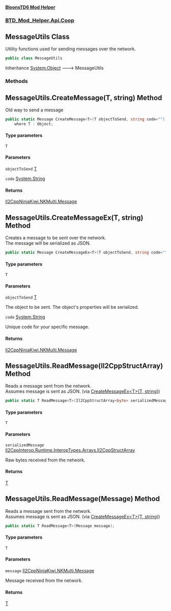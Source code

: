 #### [BloonsTD6 Mod Helper](README.md 'README')
### [BTD_Mod_Helper.Api.Coop](README.md#BTD_Mod_Helper.Api.Coop 'BTD_Mod_Helper.Api.Coop')

## MessageUtils Class

Utility functions used for sending messages over the network.

```csharp
public class MessageUtils
```

Inheritance [System.Object](https://docs.microsoft.com/en-us/dotnet/api/System.Object 'System.Object') &#129106; MessageUtils
### Methods

<a name='BTD_Mod_Helper.Api.Coop.MessageUtils.CreateMessage_T_(T,string)'></a>

## MessageUtils.CreateMessage<T>(T, string) Method

Old way to send a message

```csharp
public static Message CreateMessage<T>(T objectToSend, string code="")
    where T : Object;
```
#### Type parameters

<a name='BTD_Mod_Helper.Api.Coop.MessageUtils.CreateMessage_T_(T,string).T'></a>

`T`
#### Parameters

<a name='BTD_Mod_Helper.Api.Coop.MessageUtils.CreateMessage_T_(T,string).objectToSend'></a>

`objectToSend` [T](BTD_Mod_Helper.Api.Coop.MessageUtils.md#BTD_Mod_Helper.Api.Coop.MessageUtils.CreateMessage_T_(T,string).T 'BTD_Mod_Helper.Api.Coop.MessageUtils.CreateMessage<T>(T, string).T')

<a name='BTD_Mod_Helper.Api.Coop.MessageUtils.CreateMessage_T_(T,string).code'></a>

`code` [System.String](https://docs.microsoft.com/en-us/dotnet/api/System.String 'System.String')

#### Returns
[Il2CppNinjaKiwi.NKMulti.Message](https://docs.microsoft.com/en-us/dotnet/api/Il2CppNinjaKiwi.NKMulti.Message 'Il2CppNinjaKiwi.NKMulti.Message')

<a name='BTD_Mod_Helper.Api.Coop.MessageUtils.CreateMessageEx_T_(T,string)'></a>

## MessageUtils.CreateMessageEx<T>(T, string) Method

Creates a message to be sent over the network.  
The message will be serialized as JSON.

```csharp
public static Message CreateMessageEx<T>(T objectToSend, string code="");
```
#### Type parameters

<a name='BTD_Mod_Helper.Api.Coop.MessageUtils.CreateMessageEx_T_(T,string).T'></a>

`T`
#### Parameters

<a name='BTD_Mod_Helper.Api.Coop.MessageUtils.CreateMessageEx_T_(T,string).objectToSend'></a>

`objectToSend` [T](BTD_Mod_Helper.Api.Coop.MessageUtils.md#BTD_Mod_Helper.Api.Coop.MessageUtils.CreateMessageEx_T_(T,string).T 'BTD_Mod_Helper.Api.Coop.MessageUtils.CreateMessageEx<T>(T, string).T')

The object to be sent. The object's properties will be serialized.

<a name='BTD_Mod_Helper.Api.Coop.MessageUtils.CreateMessageEx_T_(T,string).code'></a>

`code` [System.String](https://docs.microsoft.com/en-us/dotnet/api/System.String 'System.String')

Unique code for your specific message.

#### Returns
[Il2CppNinjaKiwi.NKMulti.Message](https://docs.microsoft.com/en-us/dotnet/api/Il2CppNinjaKiwi.NKMulti.Message 'Il2CppNinjaKiwi.NKMulti.Message')

<a name='BTD_Mod_Helper.Api.Coop.MessageUtils.ReadMessage_T_(Il2CppStructArray_byte_)'></a>

## MessageUtils.ReadMessage<T>(Il2CppStructArray<byte>) Method

Reads a message sent from the network.  
Assumes message is sent as JSON. (via [CreateMessageEx&lt;T&gt;(T, string)](BTD_Mod_Helper.Api.Coop.MessageUtils.md#BTD_Mod_Helper.Api.Coop.MessageUtils.CreateMessageEx_T_(T,string) 'BTD_Mod_Helper.Api.Coop.MessageUtils.CreateMessageEx<T>(T, string)'))

```csharp
public static T ReadMessage<T>(Il2CppStructArray<byte> serializedMessage);
```
#### Type parameters

<a name='BTD_Mod_Helper.Api.Coop.MessageUtils.ReadMessage_T_(Il2CppStructArray_byte_).T'></a>

`T`
#### Parameters

<a name='BTD_Mod_Helper.Api.Coop.MessageUtils.ReadMessage_T_(Il2CppStructArray_byte_).serializedMessage'></a>

`serializedMessage` [Il2CppInterop.Runtime.InteropTypes.Arrays.Il2CppStructArray](https://docs.microsoft.com/en-us/dotnet/api/Il2CppInterop.Runtime.InteropTypes.Arrays.Il2CppStructArray 'Il2CppInterop.Runtime.InteropTypes.Arrays.Il2CppStructArray')

Raw bytes received from the network.

#### Returns
[T](BTD_Mod_Helper.Api.Coop.MessageUtils.md#BTD_Mod_Helper.Api.Coop.MessageUtils.ReadMessage_T_(Il2CppStructArray_byte_).T 'BTD_Mod_Helper.Api.Coop.MessageUtils.ReadMessage<T>(Il2CppStructArray<byte>).T')

<a name='BTD_Mod_Helper.Api.Coop.MessageUtils.ReadMessage_T_(Message)'></a>

## MessageUtils.ReadMessage<T>(Message) Method

Reads a message sent from the network.  
Assumes message is sent as JSON. (via [CreateMessageEx&lt;T&gt;(T, string)](BTD_Mod_Helper.Api.Coop.MessageUtils.md#BTD_Mod_Helper.Api.Coop.MessageUtils.CreateMessageEx_T_(T,string) 'BTD_Mod_Helper.Api.Coop.MessageUtils.CreateMessageEx<T>(T, string)'))

```csharp
public static T ReadMessage<T>(Message message);
```
#### Type parameters

<a name='BTD_Mod_Helper.Api.Coop.MessageUtils.ReadMessage_T_(Message).T'></a>

`T`
#### Parameters

<a name='BTD_Mod_Helper.Api.Coop.MessageUtils.ReadMessage_T_(Message).message'></a>

`message` [Il2CppNinjaKiwi.NKMulti.Message](https://docs.microsoft.com/en-us/dotnet/api/Il2CppNinjaKiwi.NKMulti.Message 'Il2CppNinjaKiwi.NKMulti.Message')

Message received from the network.

#### Returns
[T](BTD_Mod_Helper.Api.Coop.MessageUtils.md#BTD_Mod_Helper.Api.Coop.MessageUtils.ReadMessage_T_(Message).T 'BTD_Mod_Helper.Api.Coop.MessageUtils.ReadMessage<T>(Message).T')